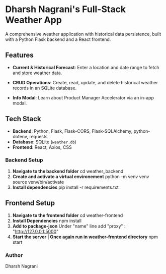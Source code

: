 # Dharsh Nagrani's Full-Stack Weather App

A comprehensive weather application with historical data persistence, built with a Python Flask backend and a React frontend.

## Features

- **Current & Historical Forecast**: Enter a location and date range to fetch and store weather data.
- **CRUD Operations**: Create, read, update, and delete historical weather records in an SQLite database.

- **Info Modal**: Learn about Product Manager Accelerator via an in-app modal.

## Tech Stack

- **Backend**: Python, Flask, Flask-CORS, Flask-SQLAlchemy, python-dotenv, requests
- **Database**: SQLite (`weather.db`)
- **Frontend**: React, Axios, CSS

### Backend Setup

1. **Navigate to the backend folder**
   cd weather_backend
2. **Create and activate a virtual environement**
   python -m venv venv
   source venv/bin/activate
3. **Install dependencies**
   pip install -r requirements.txt

## Frontend Setup
1. **Navigate to the frontend folder**
   cd weather-frontend
2. **Install Dependencies**
   npm install
3. **Add to package-json**
   Under "name" line add "proxy" : "http://127.0.0.1:5000"
4. **Start the server | Once again run in weather-frontend directory**
   npm start

### Author 
Dharsh Nagrani
   
   
